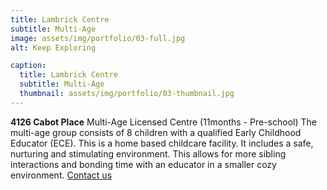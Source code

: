 ```yaml
---
title: Lambrick Centre
subtitle: Multi-Age
image: assets/img/portfolio/03-full.jpg
alt: Keep Exploring

caption:
  title: Lambrick Centre
  subtitle: Multi-Age
  thumbnail: assets/img/portfolio/03-thumbnail.jpg
---
```

**4126 Cabot Place** Multi-Age Licensed Centre (11months - Pre-school) The multi-age group consists of 8 children with a qualified Early Childhood Educator (ECE). This is a home based childcare facility. It includes a safe, nurturing and stimulating environment. This allows for more sibling interactions and bonding time with an educator in a smaller cozy environment.
[Contact us](https://37be2d10fns.typeform.com/to/P46qj3u9)